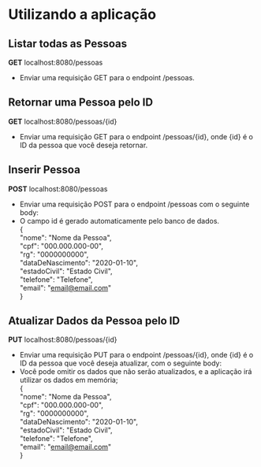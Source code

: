 # Utilizando a aplicação

## Listar todas as Pessoas

**GET** localhost:8080/pessoas

- Enviar uma requisição GET para o endpoint /pessoas.

## Retornar uma Pessoa pelo ID

**GET** localhost:8080/pessoas/{id}

- Enviar uma requisição GET para o endpoint /pessoas/{id}, onde {id} é o ID da pessoa que você deseja retornar.

## Inserir Pessoa

**POST** localhost:8080/pessoas

- Enviar uma requisição POST para o endpoint /pessoas com o seguinte body:<br>
- O campo id é gerado automaticamente pelo banco de dados.<br>
  {<br>
  "nome": "Nome da Pessoa",<br>
  "cpf": "000.000.000-00",<br>
  "rg": "0000000000",<br>
  "dataDeNascimento": "2020-01-10",<br>
  "estadoCivil": "Estado Civil",<br>
  "telefone": "Telefone",<br>
  "email": "email@email.com"<br>
  }

## Atualizar Dados da Pessoa pelo ID

**PUT** localhost:8080/pessoas/{id}<br>

- Enviar uma requisição PUT para o endpoint /pessoas/{id}, onde {id} é o ID da pessoa que você deseja atualizar, com o seguinte body:
- Você pode omitir os dados que não serão atualizados, e a aplicação irá utilizar os dados em memória;<br>
  {<br>
  "nome": "Nome da Pessoa",<br>
  "cpf": "000.000.000-00",<br>
  "rg": "0000000000",<br>
  "dataDeNascimento": "2020-01-10",<br>
  "estadoCivil": "Estado Civil",<br>
  "telefone": "Telefone",<br>
  "email": "email@email.com"<br>
  }
